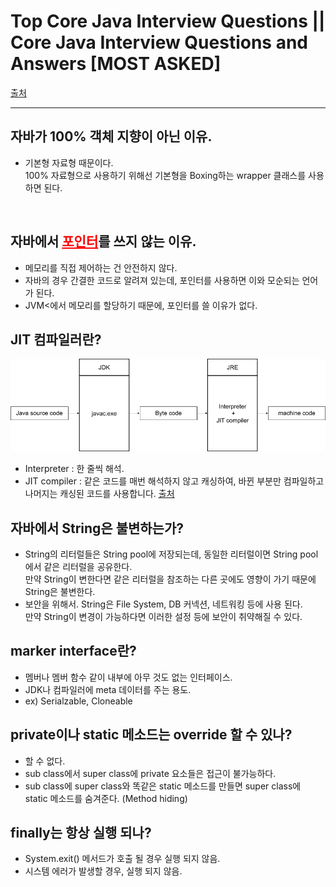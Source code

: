 # Top Core Java Interview Questions || Core Java Interview Questions and Answers [MOST ASKED]

[출처](https://youtu.be/PwiuAebCruY) 
<hr>

## 자바가 100% 객체 지향이 아닌 이유.
 - 기본형 자료형 때문이다. <br>
   100% 자료형으로 사용하기 위해선 기본형을 Boxing하는 wrapper 클래스를 사용하면 된다.
<br>

## 자바에서 <span style="color:red; text-decoration:underline;">포인터</span>를 쓰지 않는 이유.
 - 메모리를 직접 제어하는 건 안전하지 않다.
 - 자바의 경우 간결한 코드로 알려져 있는데, 포인터를 사용하면 이와 모순되는 언어가 된다.
 - JVM<에서 메모리를 할당하기 때문에, 포인터를 쓸 이유가 없다.

## JIT 컴파일러란?

![컴파일 과정](/images/topcore/01.png)

 - Interpreter : 한 줄씩 해석.
 - JIT compiler : 같은 코드를 매번 해석하지 않고 캐싱하여, 바뀐 부분만 컴파일하고 나머지는 캐싱된 코드를 사용합니다. <span style="text-decoration:underline;">[출처](https://medium.com/@ahn428/java-jit-%EC%BB%B4%ED%8C%8C%EC%9D%BC%EB%9F%AC-c7d068e29f45)</span>

## 자바에서 String은 불변하는가?
- String의 리터럴들은 String pool에 저장되는데, 동일한 리터럴이면 String pool에서 같은 리터럴을 공유한다. <br>
만약 String이 변한다면 같은 리터럴을 참조하는 다른 곳에도 영향이 가기 때문에 String은 불변한다.
- 보안을 위해서. String은 File System, DB 커넥션, 네트워킹 등에 사용 된다.<br>
만약 String이 변경이 가능하다면 이러한 설정 등에 보안이 취약해질 수 있다.

## marker interface란?
- 멤버나 멤버 함수 같이 내부에 아무 것도 없는 인터페이스.
- JDK나 컴파일러에 meta 데이터를 주는 용도.
- ex) Serialzable, Cloneable

## private이나 static 메소드는 override 할 수 있나?
 - 할 수 없다.
 - sub class에서 super class에 private 요소들은 접근이 불가능하다.
 - sub class에 super class와 똑같은 static 메소드를 만들면 super class에 static 메소드를 숨겨준다. (Method hiding)

 ## finally는 항상 실행 되나?
 - System.exit() 메서드가 호출 될 경우 실행 되지 않음.
 - 시스템 에러가 발생할 경우, 실행 되지 않음.

